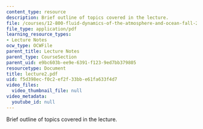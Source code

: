 ```yaml
---
content_type: resource
description: Brief outline of topics covered in the lecture.
file: /courses/12-800-fluid-dynamics-of-the-atmosphere-and-ocean-fall-2004/f5d398ecf0c2ef2f33bbe61fa633f4d7_lecture2.pdf
file_type: application/pdf
learning_resource_types:
- Lecture Notes
ocw_type: OCWFile
parent_title: Lecture Notes
parent_type: CourseSection
parent_uid: e9bc603b-ee9e-6391-f123-9ed7bb379805
resourcetype: Document
title: lecture2.pdf
uid: f5d398ec-f0c2-ef2f-33bb-e61fa633f4d7
video_files:
  video_thumbnail_file: null
video_metadata:
  youtube_id: null
---
```

Brief outline of topics covered in the lecture.

